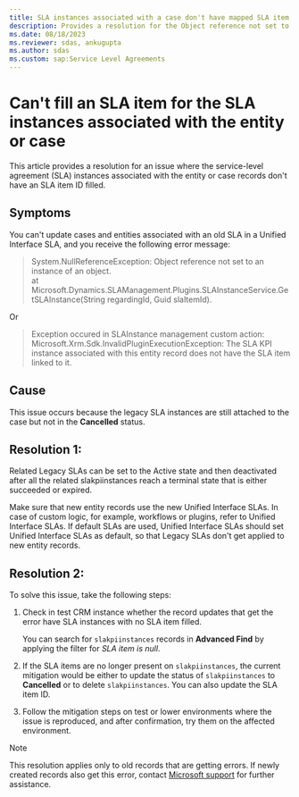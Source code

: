 ```yaml
---
title: SLA instances associated with a case don't have mapped SLA item in Dynamics 365 Customer Service
description: Provides a resolution for the Object reference not set to an instance of an object error that occurs when updating old cases and entities in Microsoft Dynamics 365 Customer Service.
ms.date: 08/18/2023
ms.reviewer: sdas, ankugupta
ms.author: sdas
ms.custom: sap:Service Level Agreements
---
```

# Can't fill an SLA item for the SLA instances associated with the entity or case

This article provides a resolution for an issue where the service-level agreement (SLA) instances associated with the entity or case records don't have an SLA item ID filled.

## Symptoms

You can't update cases and entities associated with an old SLA in a Unified Interface SLA, and you receive the following error message:

> System.NullReferenceException: Object reference not set to an instance of an object.  
> at Microsoft.Dynamics.SLAManagement.Plugins.SLAInstanceService.GetSLAInstance(String regardingId, Guid slaItemId).

Or

> Exception occured in SLAInstance management custom action: 
> Microsoft.Xrm.Sdk.InvalidPluginExecutionException: The SLA KPI instance associated with this entity record does not have the SLA item linked to it.

## Cause

This issue occurs because the legacy SLA instances are still attached to the case but not in the **Cancelled** status.

## Resolution 1:

Related Legacy SLAs can be set to the Active state and then deactivated after all the related slakpiinstances reach a terminal state that is either succeeded or expired. 

Make sure that new entity records use the new Unified Interface SLAs. In case of custom logic, for example, workflows or plugins, refer to Unified Interface SLAs. If default SLAs are used, Unified Interface SLAs should set Unified Interface SLAs as default, so that Legacy SLAs don't get applied to new entity records.


## Resolution 2:

To solve this issue, take the following steps:

1. Check in test CRM instance whether the record updates that get the error have SLA instances with no SLA item filled.

    You can search for `slakpiinstances` records in **Advanced Find** by applying the filter for *SLA item is null*.

2. If the SLA items are no longer present on `slakpiinstances`, the current mitigation would be either to update the status of `slakpiinstances` to **Cancelled** or to delete `slakpiinstances`. You can also update the SLA item ID.

3. Follow the mitigation steps on test or lower environments where the issue is reproduced, and after confirmation, try them on the affected environment.


> [!NOTE]
> This resolution applies only to old records that are getting errors. If newly created records also get this error, contact [Microsoft support](https://dynamics.microsoft.com/support/) for further assistance.
